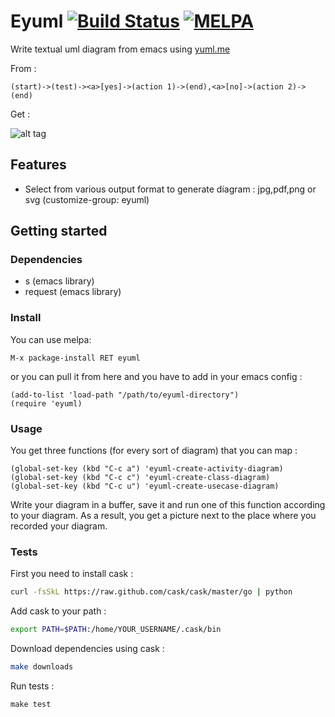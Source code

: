 # Eyuml [![Build Status](https://travis-ci.org/antham/eyuml.png?branch=master)](https://travis-ci.org/antham/eyuml) [![MELPA](http://melpa.org/packages/eyuml-badge.svg)](http://melpa.org/#/eyuml)

Write textual uml diagram from emacs using [yuml.me](http://yuml.me)

From :

```
(start)->(test)-><a>[yes]->(action 1)->(end),<a>[no]->(action 2)->(end)
```

Get :

![alt tag](http://antham.github.io/eyuml/pictures/test.png)

## Features

- Select from various output format to generate diagram : jpg,pdf,png or svg (customize-group: eyuml)

## Getting started

### Dependencies

* s (emacs library)
* request (emacs library)

### Install

You can use melpa:

    M-x package-install RET eyuml

or you can pull it from here and you have to add in your emacs config :

```elisp
(add-to-list 'load-path "/path/to/eyuml-directory")
(require 'eyuml)
```

### Usage

You get three functions (for every sort of diagram) that you can map :

```elisp
(global-set-key (kbd "C-c a") 'eyuml-create-activity-diagram)
(global-set-key (kbd "C-c c") 'eyuml-create-class-diagram)
(global-set-key (kbd "C-c u") 'eyuml-create-usecase-diagram)
```

Write your diagram in a buffer, save it and run one of this function according to your diagram. As a result, you get a picture next to the place where you recorded your diagram.

### Tests

First you need to install cask :

```bash
curl -fsSkL https://raw.github.com/cask/cask/master/go | python
```

Add cask to your path :

```bash
export PATH=$PATH:/home/YOUR_USERNAME/.cask/bin
```

Download dependencies using cask :

```bash
make downloads
```

Run tests :

```
make test
```

